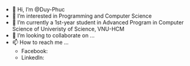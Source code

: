 - 👋 Hi, I’m @Duy-Phuc
- 👀 I’m interested in Programming and Computer Science
- 🌱 I’m currently a 1st-year student in Advanced Program in Computer Science of Univeristy of Science, VNU-HCM
- 💞️ I’m looking to collaborate on ...
- 📫 How to reach me ...
  + Facebook: 
  + LinkedIn:



